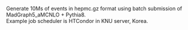 Generate 10Ms of events in hepmc.gz format using batch submission of MadGraph5_aMCNLO + Pythia8. \
Example job scheduler is HTCondor in KNU server, Korea.
